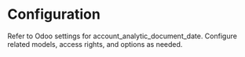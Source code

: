 # Configuration

Refer to Odoo settings for account_analytic_document_date. Configure related models, access rights, and options as needed.
